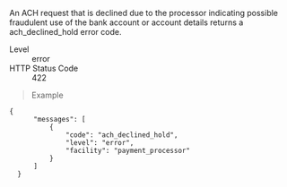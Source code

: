 <div class="method-area">
  <div class="method-copy">
    <div class="method-copy-padding">
      <p>An ACH request that is declined due to the processor indicating possible fraudulent use of the bank account or account details returns a <span class="code-green">ach_declined_hold</span> error code.</p>
      <dl class="dl-horizontal">
        <dt>Level</dt>
        <dd>error</dd>
        <dt>HTTP Status Code</dt>
        <dd>422</dd>
      </dl>
    </div>
  </div>
  <blockquote><p>Example</p></blockquote>

  <pre><code class="json">{
      "messages": [
          {
              "code": "ach_declined_hold",
              "level": "error",
              "facility": "payment_processor"
          }
      ]
  }</code>
  </pre>
</div>
